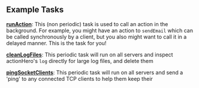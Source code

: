 ## Example Tasks

**[runAction](https://github.com/evantahler/actionHero/blob/master/tasks/runAction.js)**: This (non periodic) task is used to call an action in the background.  For example, you might have an action to `sendEmail` which can be called synchronously by a client, but you also might want to call it in a delayed manner.  This is the task for you!

**[cleanLogFiles](https://github.com/evantahler/actionHero/blob/master/examples/tasks/cleanLogFiles.js)**: This periodic task will run on all servers and inspect actionHero's `log` directly for large log files, and delete them

**[pingSocketClients](https://github.com/evantahler/actionHero/blob/master/examples/tasks/pingSocketClients.js)**: This periodic task will run on all servers and send a 'ping' to any connected TCP clients to help them keep their 